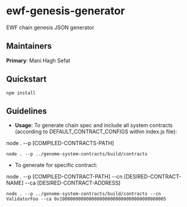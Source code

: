 # ewf-genesis-generator
EWF chain genesis JSON generator

## Maintainers
**Primary**: Mani Hagh Sefat

## Quickstart
```
npm install
```

## Guidelines

- **Usage**:
   To generate chain spec and include all system contracts (according to DEFAULT_CONTRACT_CONFIGS within index.js file):

node . --p [COMPILED-CONTRACTS-PATH] 
```
node . --p ../genome-system-contracts/build/contracts
```
   - To generate for specific contract:

node . --p [COMPILED-CONTRACT-PATH] --cn [DESIRED-CONTRACT-NAME] --ca [DESIRED-CONTRACT-ADDRESS]
```
node . --p ../genome-system-contracts/build/contracts --cn ValidatorFoo --ca 0x1000000000000000000000000000000000000005
```
